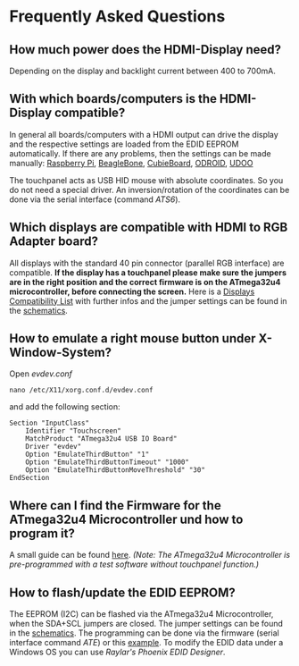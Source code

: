 # Frequently Asked Questions


## How much power does the HDMI-Display need?
Depending on the display and backlight current between 400 to 700mA.


## With which boards/computers is the HDMI-Display compatible?
In general all boards/computers with a HDMI output can drive the display and the respective settings are loaded from the EDID EEPROM automatically.
If there are any problems, then the settings can be made manually:
[Raspberry Pi](https://github.com/watterott/HDMI-Display/blob/master/docu/config.txt),
[BeagleBone](https://github.com/watterott/HDMI-Display/blob/master/docu/uEnv.txt),
[CubieBoard](https://github.com/watterott/HDMI-Display/blob/master/docu/boot.scr),
[ODROID](https://github.com/watterott/HDMI-Display/blob/master/docu/boot.ini),
[UDOO](http://www.elinux.org/UDOO_setup_lvds_panels)

The touchpanel acts as USB HID mouse with absolute coordinates. So you do not need a special driver.
An inversion/rotation of the coordinates can be done via the serial interface (command *ATS6*).


## Which displays are compatible with HDMI to RGB Adapter board?
All displays with the standard 40 pin connector (parallel RGB interface) are compatible.
**If the display has a touchpanel please make sure the jumpers are in the right position and the correct firmware is on the ATmega32u4 microcontroller, before connecting the screen.**
Here is a [Displays Compatibility List](https://github.com/watterott/HDMI-Display/blob/master/docu/Displays.md) with further infos 
and the jumper settings can be found in the [schematics](https://github.com/watterott/HDMI-Display/tree/master/hardware).


## How to emulate a right mouse button under X-Window-System?
Open *evdev.conf*
```
nano /etc/X11/xorg.conf.d/evdev.conf
```
and add the following section:
```
Section "InputClass"
    Identifier "Touchscreen"
    MatchProduct "ATmega32u4 USB IO Board"
    Driver "evdev"
    Option "EmulateThirdButton" "1"
    Option "EmulateThirdButtonTimeout" "1000"
    Option "EmulateThirdButtonMoveThreshold" "30"
EndSection
```


## Where can I find the Firmware for the ATmega32u4 Microcontroller und how to program it?
A small guide can be found [here](https://github.com/watterott/HDMI-Display/tree/master/software).
*(Note: The ATmega32u4 Microcontroller is pre-programmed with a test software without touchpanel function.)*


## How to flash/update the EDID EEPROM?
The EEPROM (I2C) can be flashed via the ATmega32u4 Microcontroller, when the SDA+SCL jumpers are closed.
The jumper settings can be found in the [schematics](https://github.com/watterott/HDMI-Display/tree/master/hardware).
The programming can be done via the firmware (serial interface command *ATE*) or this [example](https://github.com/watterott/HDMI-Display/tree/master/src/edid-prog).
To modify the EDID data under a Windows OS you can use *Raylar's Phoenix EDID Designer*.
